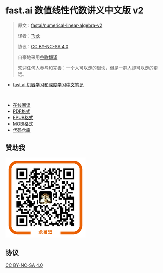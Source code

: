 # fast.ai 数值线性代数讲义中文版 v2

> 原文：[fastai/numerical-linear-algebra-v2](https://nbviewer.jupyter.org/github/fastai/numerical-linear-algebra-v2/tree/master/nbs/)
> 
> 译者：[飞龙](https://github.com/wizardforcel)
> 
> 协议：[CC BY-NC-SA 4.0](http://creativecommons.org/licenses/by-nc-sa/4.0/)
> 
> 自豪地采用[谷歌翻译](https://translate.google.cn/)
> 
> 欢迎任何人参与和完善：一个人可以走的很快，但是一群人却可以走的更远。

+   [fast.ai 机器学习和深度学习中文笔记](https://github.com/apachecn/fastai-ml-dl-notes-zh)

&zwj;

+ [在线阅读](https://www.gitbook.com/book/wizardforcel/fastai-num-linalg-v2/details)
+ [PDF格式](https://www.gitbook.com/download/pdf/book/wizardforcel/fastai-num-linalg-v2)
+ [EPUB格式](https://www.gitbook.com/download/epub/book/wizardforcel/fastai-num-linalg-v2)
+ [MOBI格式](https://www.gitbook.com/download/mobi/book/wizardforcel/fastai-num-linalg-v2)
+ [代码仓库](https://github.com/apachecn/fastai-num-linalg-v2-zh)

## 赞助我

![](img/qr_alipay.png)

## 协议

[CC BY-NC-SA 4.0](http://creativecommons.org/licenses/by-nc-sa/4.0/)
